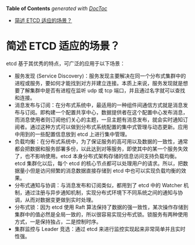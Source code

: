 <!-- START doctoc generated TOC please keep comment here to allow auto update -->
<!-- DON'T EDIT THIS SECTION, INSTEAD RE-RUN doctoc TO UPDATE -->
**Table of Contents**  *generated with [DocToc](https://github.com/thlorenz/doctoc)*

- [简述 ETCD 适应的场景？](#%E7%AE%80%E8%BF%B0-etcd-%E9%80%82%E5%BA%94%E7%9A%84%E5%9C%BA%E6%99%AF)

<!-- END doctoc generated TOC please keep comment here to allow auto update -->

# 简述 ETCD 适应的场景？
etcd 基于其优秀的特点，可广泛的应用于以下场景：

- 服务发现 (Service Discovery)：服务发现主要解决在同一个分布式集群中的进程或服务，要如何才能找到对方并建立连接。本质上来说，服务发现就是想要了解集群中是否有进程在监听 udp 或 tcp 端口，并且通过名字就可以查找和连接。
- 消息发布与订阅：在分布式系统中，最适用的一种组件间通信方式就是消息发布与订阅。即构建一个配置共享中心，数据提供者在这个配置中心发布消息，而消息使用者则订阅他们关心的主题，一旦主题有消息发布，就会实时通知订阅者。通过这种方式可以做到分布式系统配置的集中式管理与动态更新。应用中用到的一些配置信息放到 etcd 上进行集中管理。
- 负载均衡：在分布式系统中，为了保证服务的高可用以及数据的一致性，通常都会把数据和服务部署多份，以此达到对等服务，即使其中的某一个服务失效了，也不影响使用。etcd 本身分布式架构存储的信息访问支持负载均衡。etcd 集群化以后，每个 etcd 的核心节点都可以处理用户的请求。所以，把数据量小但是访问频繁的消息数据直接存储到 etcd 中也可以实现负载均衡的效果。
- 分布式通知与协调：与消息发布和订阅类似，都用到了 etcd 中的 Watcher 机制，通过注册与异步通知机制，实现分布式环境下不同系统之间的通知与协调，从而对数据变更做到实时处理。
- 分布式锁：因为 etcd 使用 Raft 算法保持了数据的强一致性，某次操作存储到集群中的值必然是全局一致的，所以很容易实现分布式锁。锁服务有两种使用方式，一是保持独占，二是控制时序。
- 集群监控与 Leader 竞选：通过 etcd 来进行监控实现起来非常简单并且实时性强。
